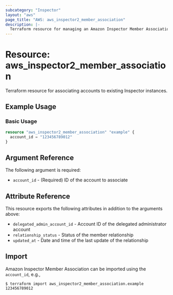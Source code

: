 ```yaml
---
subcategory: "Inspector"
layout: "aws"
page_title: "AWS: aws_inspector2_member_association"
description: |-
  Terraform resource for managing an Amazon Inspector Member Association.
---
```


# Resource: aws_inspector2_member_association

Terraform resource for associating accounts to existing Inspector instances.

## Example Usage

### Basic Usage

```terraform
resource "aws_inspector2_member_association" "example" {
  account_id = "123456789012"
}
```

## Argument Reference

The following argument is required:

* `account_id` - (Required) ID of the account to associate

## Attribute Reference

This resource exports the following attributes in addition to the arguments above:

* `delegated_admin_account_id` - Account ID of the delegated administrator account
* `relationship_status` - Status of the member relationship
* `updated_at` - Date and time of the last update of the relationship

## Import

Amazon Inspector Member Association can be imported using the `account_id`, e.g.,

```
$ terraform import aws_inspector2_member_association.example 123456789012
```

